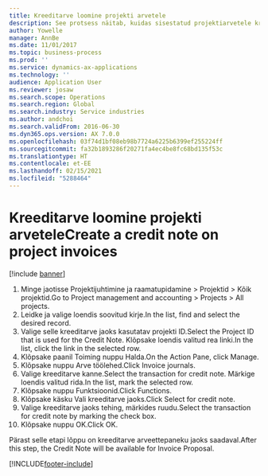 ```yaml
---
title: Kreeditarve loomine projekti arvetele
description: See protsess näitab, kuidas sisestatud projektiarvetele kreeditarve luua.
author: Yowelle
manager: AnnBe
ms.date: 11/01/2017
ms.topic: business-process
ms.prod: ''
ms.service: dynamics-ax-applications
ms.technology: ''
audience: Application User
ms.reviewer: josaw
ms.search.scope: Operations
ms.search.region: Global
ms.search.industry: Service industries
ms.author: andchoi
ms.search.validFrom: 2016-06-30
ms.dyn365.ops.version: AX 7.0.0
ms.openlocfilehash: 03f74d1bf08eb98b7724a6225b6399ef255224ff
ms.sourcegitcommit: fa32b1893286f20271fa4ec4be8fc68bd135f53c
ms.translationtype: HT
ms.contentlocale: et-EE
ms.lasthandoff: 02/15/2021
ms.locfileid: "5288464"
---
```

# <a name="create-a-credit-note-on-project-invoices"></a><span data-ttu-id="59f37-103">Kreeditarve loomine projekti arvetele</span><span class="sxs-lookup"><span data-stu-id="59f37-103">Create a credit note on project invoices</span></span>

[!include [banner](../../includes/banner.md)]

1. <span data-ttu-id="59f37-104">Minge jaotisse Projektijuhtimine ja raamatupidamine > Projektid > Kõik projektid.</span><span class="sxs-lookup"><span data-stu-id="59f37-104">Go to Project management and accounting > Projects > All projects.</span></span> 
2. <span data-ttu-id="59f37-105">Leidke ja valige loendis soovitud kirje.</span><span class="sxs-lookup"><span data-stu-id="59f37-105">In the list, find and select the desired record.</span></span> 
3. <span data-ttu-id="59f37-106">Valige selle kreeditarve jaoks kasutatav projekti ID.</span><span class="sxs-lookup"><span data-stu-id="59f37-106">Select the Project ID that is used for the Credit Note.</span></span> <span data-ttu-id="59f37-107">Klõpsake loendis valitud rea linki.</span><span class="sxs-lookup"><span data-stu-id="59f37-107">In the list, click the link in the selected row.</span></span> 
4. <span data-ttu-id="59f37-108">Klõpsake paanil Toiming nuppu Halda.</span><span class="sxs-lookup"><span data-stu-id="59f37-108">On the Action Pane, click Manage.</span></span> 
5. <span data-ttu-id="59f37-109">Klõpsake nuppu Arve töölehed.</span><span class="sxs-lookup"><span data-stu-id="59f37-109">Click Invoice journals.</span></span> 
6. <span data-ttu-id="59f37-110">Valige kreeditarve kanne.</span><span class="sxs-lookup"><span data-stu-id="59f37-110">Select the transaction for credit note.</span></span> <span data-ttu-id="59f37-111">Märkige loendis valitud rida.</span><span class="sxs-lookup"><span data-stu-id="59f37-111">In the list, mark the selected row.</span></span> 
7. <span data-ttu-id="59f37-112">Klõpsake nuppu Funktsioonid.</span><span class="sxs-lookup"><span data-stu-id="59f37-112">Click Functions.</span></span> 
8. <span data-ttu-id="59f37-113">Klõpsake käsku Vali kreeditarve jaoks.</span><span class="sxs-lookup"><span data-stu-id="59f37-113">Click Select for credit note.</span></span> 
9. <span data-ttu-id="59f37-114">Valige kreeditarve jaoks tehing, märkides ruudu.</span><span class="sxs-lookup"><span data-stu-id="59f37-114">Select the transaction for credit note by marking the check box.</span></span>
10. <span data-ttu-id="59f37-115">Klõpsake nuppu OK.</span><span class="sxs-lookup"><span data-stu-id="59f37-115">Click OK.</span></span> 

<span data-ttu-id="59f37-116">Pärast selle etapi lõppu on kreeditarve arveettepaneku jaoks saadaval.</span><span class="sxs-lookup"><span data-stu-id="59f37-116">After this step, the Credit Note will be available for Invoice Proposal.</span></span>


[!INCLUDE[footer-include](../../includes/footer-banner.md)]